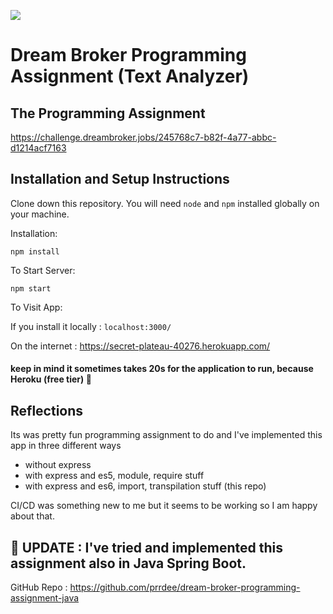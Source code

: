 ![](https://github.com/prrdee/dream-broker-assignment/workflows/DB%20Programming%20Assignment%20CI/CD/badge.svg)

# Dream Broker Programming Assignment (Text Analyzer)

## The Programming Assignment

https://challenge.dreambroker.jobs/245768c7-b82f-4a77-abbc-d1214acf7163

## Installation and Setup Instructions

Clone down this repository. You will need `node` and `npm` installed globally on your machine.

Installation:

`npm install`

To Start Server:

`npm start`

To Visit App:

If you install it locally : `localhost:3000/`

On the internet : https://secret-plateau-40276.herokuapp.com/

#### keep in mind it sometimes takes 20s for the application to run, because Heroku (free tier) :grimacing:

## Reflections

Its was pretty fun programming assignment to do and I've implemented this app in three different ways

- without express
- with express and es5, module, require stuff
- with express and es6, import, transpilation stuff (this repo)

CI/CD was something new to me but it seems to be working so I am happy about that.

## :mega: UPDATE : I've tried and implemented this assignment also in Java Spring Boot.

GitHub Repo : https://github.com/prrdee/dream-broker-programming-assignment-java
